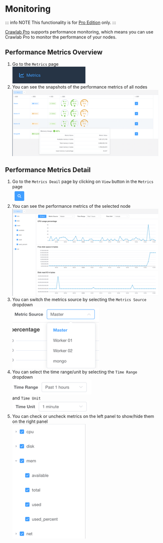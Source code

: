 # Monitoring

::: info NOTE
This functionality is for [Pro Edition](https://www.crawlab.cn/en/prices) only.
:::

[Crawlab Pro](https://www.crawlab.cn/en/prices) supports performance monitoring, which means you can use Crawlab Pro to monitor the performance
of your nodes.

## Performance Metrics Overview

1. Go to the `Metrics` page <br>![metrics-menu](./img/metrics-menu.png)
2. You can see the snapshots of the performance metrics of all nodes <br>![metrics-overview](./img/metrics-overview.png)

## Performance Metrics Detail

1. Go to the `Metrics Deail` page by clicking on `View` button in the `Metrics`
   page <br>![view-button](./img/view-button.png)
2. You can see the performance metrics of the selected node <br>![metrics-detail](./img/metrics-detail.png)
3. You can switch the metrics source by selecting the `Metrics Source` dropdown
   <br>![metrics-source](./img/metric-source.png)
4. You can select the time range/unit by selecting the `Time Range` dropdown
   <br>![time-range](./img/time-range.png) <br>and `Time Unit` <br>![time-unit](./img/time-unit.png)
5. You can check or uncheck metrics on the left panel to show/hide them on the
   right panel <br>![metrics-panel](./img/metrics-panel.png)
